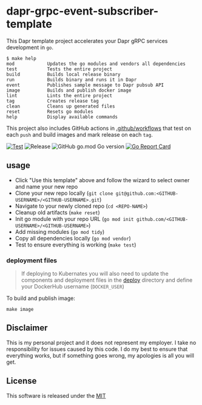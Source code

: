 # dapr-grpc-event-subscriber-template

This Dapr template project accelerates your Dapr gRPC services development in `go`.

```shell
$ make help
mod            Updates the go modules and vendors all dependencies
test           Tests the entire project
build          Builds local release binary
run            Builds binary and runs it in Dapr
event          Publishes sample message to Dapr pubsub API
image          Builds and publish docker image
lint           Lints the entire project
tag            Creates release tag
clean          Cleans up generated files
reset          Resets go modules
help           Display available commands
```

This project also includes GitHub actions in [.github/workflows](.github/workflows) that test on each `push` and build images and mark release on each `tag`. 

[![Test](https://github.com/mchmarny/dapr-grpc-event-subscriber-template/workflows/Test/badge.svg)](https://github.com/mchmarny/dapr-grpc-event-subscriber-template/actions?query=workflow%3ATest) ![Release](https://github.com/mchmarny/dapr-grpc-event-subscriber-template/workflows/Release/badge.svg?query=workflow%3ARelease) ![GitHub go.mod Go version](https://img.shields.io/github/go-mod/go-version/mchmarny/dapr-grpc-event-subscriber-template) [![Go Report Card](https://goreportcard.com/badge/github.com/mchmarny/dapr-grpc-event-subscriber-template)](https://goreportcard.com/report/github.com/mchmarny/dapr-grpc-event-subscriber-template)

## usage 

* Click "Use this template" above and follow the wizard to select owner and name your new repo
* Clone your new repo locally (`git clone git@github.com:<GITHUB-USERNAME>/<GITHUB-USERNAME>.git`)
* Navigate to your newly cloned repo (`cd <REPO-NAME>`)
* Cleanup old artifacts (`make reset`)
* Init go module with your repo URL (`go mod init github.com/<GITHUB-USERNAME>/<GITHUB-USERNAME>`)
* Add missing modules (`go mod tidy`)
* Copy all dependencies locally (`go mod vendor`)
* Test to ensure everything is working (`make test`)

### deployment files

> If deploying to Kubernates you will also need to update the components and deployment files in the [deploy](deploy) directory and define your DockerHub username (`DOCKER_USER`)

To build and publish image:

```shell
make image
```

## Disclaimer

This is my personal project and it does not represent my employer. I take no responsibility for issues caused by this code. I do my best to ensure that everything works, but if something goes wrong, my apologies is all you will get.

## License

This software is released under the [MIT](./LICENSE)
